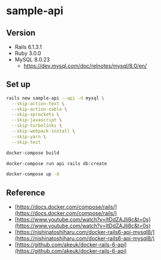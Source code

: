# sample-api

## Version
- Rails 6.1.3.1
- Ruby 3.0.0
- MySQL 8.0.23
  - https://dev.mysql.com/doc/relnotes/mysql/8.0/en/

## Set up

```bash
rails new sample-api --api -d mysql \
  --skip-action-text \
  --skip-action-cable \
  --skip-sprockets \
  --skip-javascript \
  --skip-turbolinks \
  --skip-webpack-install \
  --skip-yarn \
  --skip-test

docker-compose build

docker-compose run api rails db:create

docker-compose up -d
```

## Reference

- [https://docs.docker.com/compose/rails/](https://docs.docker.com/compose/rails/)
- [https://www.youtube.com/watch?v=ltDdZAJli8c&t=0s](https://www.youtube.com/watch?v=ltDdZAJli8c&t=0s)
- [https://nishinatoshiharu.com/docker-rails6-api-mysql8/](https://nishinatoshiharu.com/docker-rails6-api-mysql8/)
- [https://github.com/akeuk/docker-rails-6-api](https://github.com/akeuk/docker-rails-6-api)
